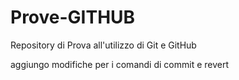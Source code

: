 # Prove-GITHUB

Repository di Prova all'utilizzo di Git e GitHub

aggiungo modifiche per i comandi di commit e revert